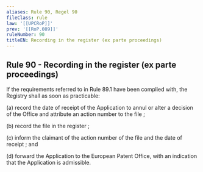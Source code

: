 ```yaml
---
aliases: Rule 90, Regel 90
fileClass: rule
law: '[[UPCRoP]]'
prev: '[[RoP.089]]'
ruleNumber: 90
titleEN: Recording in the register (ex parte proceedings)
---
```


## Rule 90 - Recording in the register (ex parte proceedings)

If the requirements referred to in Rule 89.1 have been complied with, the Registry shall as soon as practicable: 

   (a) record the date of receipt of the Application to annul or alter a decision of the Office and attribute an action number to the file ; 

   (b) record the file in the register ; 

   (c) inform the claimant of the action number of the file and the date of receipt ; and 

   (d) forward the Application to the European Patent Office, with an indication  that the Application is admissible.
